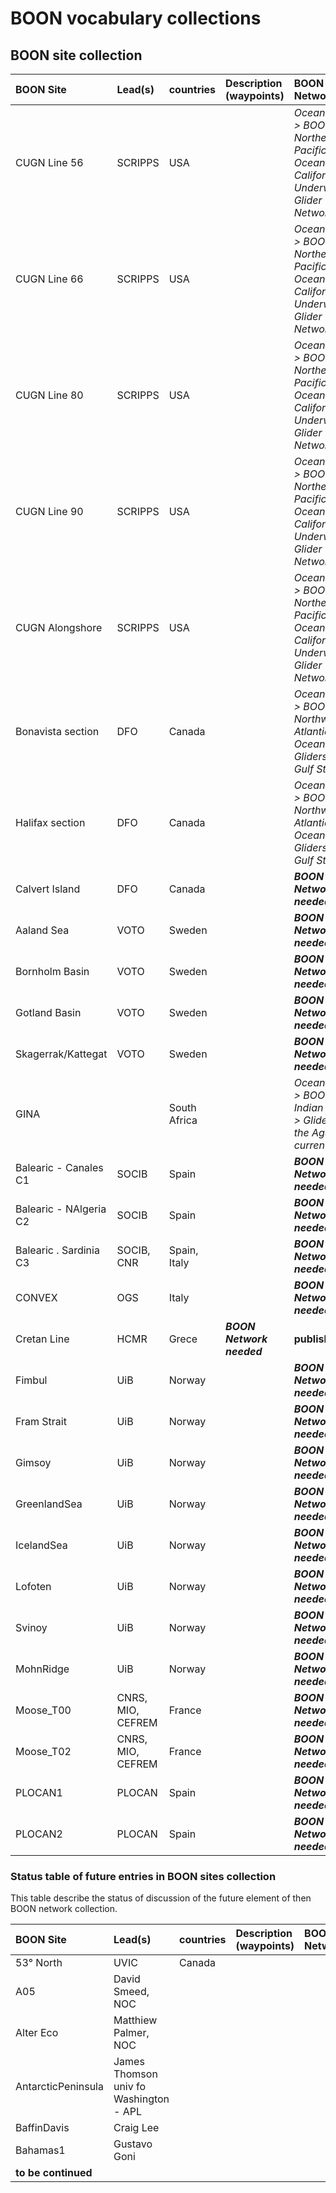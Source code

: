 # BOON vocabulary collections

## BOON site collection
| BOON Site | Lead(s) | countries| Description (waypoints) | BOON Networks | status |
|:--------|:--------|:--------|:--------|:--------|:--------|
| CUGN Line 56 | SCRIPPS | USA | | *OceanGliders > BOON > Northeast Pacific Ocean > California Underwater Glider Network* | **published**|
| CUGN Line 66 | SCRIPPS | USA | | *OceanGliders > BOON > Northeast Pacific Ocean > California Underwater Glider Network* | **published**|
| CUGN Line 80 | SCRIPPS | USA | | *OceanGliders > BOON > Northeast Pacific Ocean > California Underwater Glider Network* | **published**|
| CUGN Line 90 | SCRIPPS | USA | | *OceanGliders > BOON > Northeast Pacific Ocean > California Underwater Glider Network* | **published**|
| CUGN Alongshore | SCRIPPS | USA | | *OceanGliders > BOON > Northeast Pacific Ocean > California Underwater Glider Network* | **published**|
| Bonavista section | DFO | Canada | | *OceanGliders > BOON > Northwest Atlantic Ocean > Gliders in the Gulf Stream* | **published**|
| Halifax section | DFO | Canada | | *OceanGliders > BOON > Northwest Atlantic Ocean > Gliders in the Gulf Stream* | **published**|
| Calvert Island | DFO | Canada | | ***BOON Network needed*** | **published**|
| Aaland Sea | VOTO | Sweden | |***BOON Network needed*** | **published**|
| Bornholm Basin |VOTO | Sweden | |***BOON Network needed*** | **published**|
| Gotland Basin | VOTO | Sweden | |***BOON Network needed*** | **published**|
| Skagerrak/Kattegat | VOTO | Sweden | |***BOON Network needed*** | **published**|
| GINA | | South Africa | | *OceanGliders > BOON > Indian Ocean > Gliders in the Agulas current* | **published** |
| Balearic - Canales C1 | SOCIB | Spain | | ***BOON Network needed*** |**published** |
| Balearic - NAlgeria C2 | SOCIB | Spain | | ***BOON Network needed*** |**published** |
| Balearic . Sardinia C3 | SOCIB, CNR | Spain, Italy | | ***BOON Network needed*** |**published** |
| CONVEX | OGS | Italy | | ***BOON Network needed*** |**published** |
| Cretan Line | HCMR | Grece | ***BOON Network needed*** |**published** |
| Fimbul | UiB | Norway | | ***BOON Network needed*** |**published** |
| Fram Strait | UiB | Norway | | ***BOON Network needed*** |**published** |
| Gimsoy | UiB | Norway | | ***BOON Network needed*** |**published** |
| GreenlandSea | UiB | Norway | | ***BOON Network needed*** |**published** |
| IcelandSea | UiB | Norway | | ***BOON Network needed*** |**published** |
| Lofoten | UiB | Norway | | ***BOON Network needed*** |**published** |
| Svinoy | UiB | Norway | | ***BOON Network needed*** |**published** |
| MohnRidge | UiB | Norway | | ***BOON Network needed*** |**published** |
| Moose_T00 |CNRS, MIO, CEFREM | France | | ***BOON Network needed*** |**published** |
| Moose_T02 |CNRS, MIO, CEFREM | France | | ***BOON Network needed*** |**published** |
| PLOCAN1 | PLOCAN | Spain | |  ***BOON Network needed*** |**published** |
| PLOCAN2 | PLOCAN | Spain | |  ***BOON Network needed*** |**published** |

### Status table of future entries in BOON sites collection

This table describe the status of discussion of the future element of then BOON network collection. 

| BOON Site | Lead(s) | countries| Description (waypoints) | BOON Networks | status |
|:--------|:--------|:--------|:--------|:--------|:--------|
| 53° North | UVIC | Canada | | | |
| A05 | David Smeed, NOC | | | | |
| Alter Eco | Matthiew Palmer, NOC | | | | |
| AntarcticPeninsula | James Thomson univ fo Washington - APL | | | | |
| BaffinDavis | Craig Lee | | | | |
| Bahamas1 | Gustavo Goni | | | | |
| **to be continued** | | | | |
